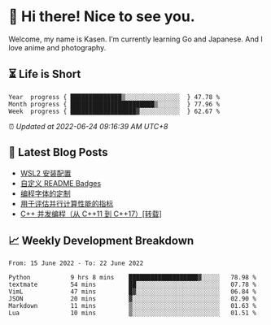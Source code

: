 <h1>👋 Hi there! Nice to see you.</h1>

Welcome, my name is Kasen. I’m currently learning Go and Japanese. And I love anime and photography.


## ⏳ Life is Short

<!-- Start of Time Progress Bar -->
``` text
Year  progress { ██████████████▒░░░░░░░░░░░░░░░  } 47.78 %
Month progress { ███████████████████████▒░░░░░░  } 77.96 %
Week  progress { ██████████████████▓░░░░░░░░░░░  } 62.67 %
```

⏰ *Updated at 2022-06-24 09:16:39 AM UTC+8*

<!-- End of Time Progress Bar -->

## 📝 Latest Blog Posts

<!-- BLOG-POST-LIST:START -->
- [WSL2 安装配置](https://blog.imkasen.com/wsl2-config.html)
- [自定义 README Badges](https://blog.imkasen.com/custom-readme-badges.html)
- [编程字体的定制](https://blog.imkasen.com/coding-fonts-configuration.html)
- [用于评估并行计算性能的指标](https://blog.imkasen.com/parallel-performance-metrics.html)
- [C++ 并发编程（从 C++11 到 C++17）[转载]](https://blog.imkasen.com/cpp-concurrency.html)
<!-- BLOG-POST-LIST:END -->

## 📈 Weekly Development Breakdown

<!--START_SECTION:waka-->

```text
From: 15 June 2022 - To: 22 June 2022

Python           9 hrs 8 mins    ███████████████████▓░░░░░   78.98 %
textmate         54 mins         ██░░░░░░░░░░░░░░░░░░░░░░░   07.78 %
VimL             47 mins         █▓░░░░░░░░░░░░░░░░░░░░░░░   06.84 %
JSON             20 mins         ▓░░░░░░░░░░░░░░░░░░░░░░░░   02.90 %
Markdown         11 mins         ▒░░░░░░░░░░░░░░░░░░░░░░░░   01.63 %
Lua              10 mins         ▒░░░░░░░░░░░░░░░░░░░░░░░░   01.51 %
```

<!--END_SECTION:waka-->
